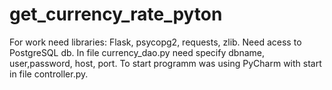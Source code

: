 # get_currency_rate_pyton

For work need libraries: Flask, psycopg2, requests, zlib. Need acess to PostgreSQL db. In file currency_dao.py need specify dbname, user,password, host, port.
To start programm was using PyCharm with start in file controller.py.
